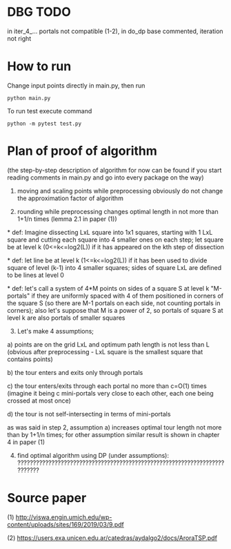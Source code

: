 # DBG TODO

in iter_4_... portals not compatible (1-2), in do_dp base commented, iteration not right



# How to run

Change input points directly in main.py, then run

```python main.py```

To run test execute command

```python -m pytest test.py```

# Plan of proof of algorithm

(the step-by-step description of algorithm for now can be found if you start reading comments in main.py and go into every package on the way)

1) moving and scaling points while preprocessing obviously do not change the approximation factor of algorithm

2) rounding while preprocessing changes optimal length in not more than 1+1/n times (lemma 2.1 in paper (1))

\* def: Imagine dissecting LxL square into 1x1 squares, starting with 1 LxL square and cutting each square into 4 smaller ones on each step;
let square be at level k (0<=k<=log2(L)) if it has appeared on the kth step of dissection

\* def: let line be at level k (1<=k<=log2(L)) if it has been used to divide square of level (k-1) into 4 smaller squares;
sides of square LxL are defined to be lines at level 0

\* def: let's call a system of 4*M points on sides of a square S at level k "M-portals" if they are uniformly spaced
with 4 of them positioned in corners of the square S (so there are M-1 portals on each side, not counting portals in corners);
also let's suppose that M is a power of 2, so portals of square S at level k are also portals of smaller squares

3) Let's make 4 assumptions;

a) points are on the grid LxL and optimum path length is not less than L (obvious after preprocessing - LxL square is the smallest square that contains points)

b) the tour enters and exits only through portals

c) the tour enters/exits through each portal no more than c=O(1) times (imagine it being c mini-portals very close to each other, each one being crossed at most once)

d) the tour is not self-intersecting in terms of mini-portals

as was said in step 2, assumption a) increases optimal tour length not more than by 1+1/n times; for other assumption similar result is shown in chapter 4 in paper (1)

4) find optimal algorithm using DP (under assumptions): ??????????????????????????????????????????????????????????????????????????

# Source paper

(1) http://viswa.engin.umich.edu/wp-content/uploads/sites/169/2019/03/9.pdf

(2) https://users.exa.unicen.edu.ar/catedras/aydalgo2/docs/AroraTSP.pdf

